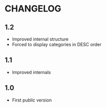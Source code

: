 CHANGELOG
=========

1.2
---

 * Improved internal structure
 * Forced to display categories in DESC order

1.1
---

 * Improved internals

1.0
---

 * First public version